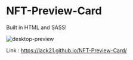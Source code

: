 # NFT-Preview-Card

Built in HTML and SASS!  

![desktop-preview](https://user-images.githubusercontent.com/100687592/236403789-70cdf7f4-bbc5-4118-8c20-78b736d7c579.jpg)

Link : https://lack21.github.io/NFT-Preview-Card/
